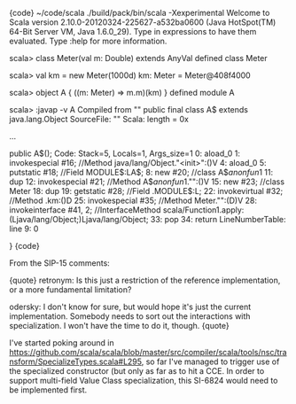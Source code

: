 {code}
~/code/scala ./build/pack/bin/scala -Xexperimental 
Welcome to Scala version 2.10.0-20120324-225627-a532ba0600 (Java HotSpot(TM) 64-Bit Server VM, Java 1.6.0_29).
Type in expressions to have them evaluated.
Type :help for more information.

scala> class Meter(val m: Double) extends AnyVal
defined class Meter

scala> val km = new Meter(1000d)
km: Meter = Meter@408f4000

scala> object A { ((m: Meter) => m.m)(km) }
defined module A

scala> :javap -v A
Compiled from "<console>"
public final class A$ extends java.lang.Object
  SourceFile: "<console>"
  Scala: length = 0x
   
  ...

public A$();
  Code:
   Stack=5, Locals=1, Args_size=1
   0:	aload_0
   1:	invokespecial	#16; //Method java/lang/Object."<init>":()V
   4:	aload_0
   5:	putstatic	#18; //Field MODULE$:LA$;
   8:	new	#20; //class A$$anonfun$1
   11:	dup
   12:	invokespecial	#21; //Method A$$anonfun$1."<init>":()V
   15:	new	#23; //class Meter
   18:	dup
   19:	getstatic	#28; //Field .MODULE$:L;
   22:	invokevirtual	#32; //Method .km:()D
   25:	invokespecial	#35; //Method Meter."<init>":(D)V
   28:	invokeinterface	#41,  2; //InterfaceMethod scala/Function1.apply:(Ljava/lang/Object;)Ljava/lang/Object;
   33:	pop
   34:	return
  LineNumberTable: 
   line 9: 0


}
{code}

From the SIP-15 comments:

{quote}
retronym: Is this just a restriction of the reference implementation, or a more fundamental limitation?

odersky: I don't know for sure, but would hope it's just the current implementation. Somebody needs to sort out the interactions with specialization. I won't have the time to do it, though.
{quote}

I've started poking around in https://github.com/scala/scala/blob/master/src/compiler/scala/tools/nsc/transform/SpecializeTypes.scala#L295, so far I've managed to trigger use of the specialized constructor (but only as far as to hit a CCE.
In order to support multi-field Value Class specialization, this SI-6824 would need to be implemented first.
